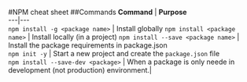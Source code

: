 #NPM cheat sheet
##Commands
**Command** | **Purpose**  
---|---  
`npm install -g <package name>` |  Install globally
`npm install <package name>` |  Install locally (in a project) 
`npm install --save <package name>` |  Install the package requirements in package.json  
`npm init -y` | Start a new project and create the `package.json` file  
`npm install --save-dev <package>` |  When a package is only neede in development (not production) environment.|  
 

